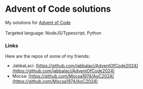 # Advent of Code solutions

My solutions for [Advent of Code](https://adventofcode.com/)\
\
Targeted language: NodeJS/Typescript, Python

### Links

Here are the repos of some of my friends:

* JabbaLaci: [https://github.com/jabbalaci/AdventOfCode2024](https://github.com/jabbalaci/AdventOfCode2024)
* Mocsa: [https://github.com/Mocsa1974/AoC2024](https://github.com/Mocsa1974/AoC2024)
